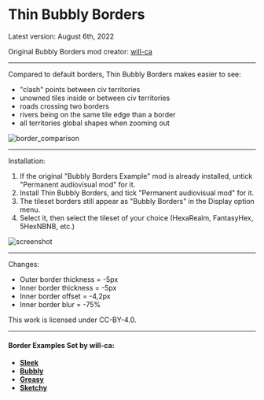 # Thin Bubbly Borders

Latest version: August 6th, 2022

Original Bubbly Borders mod creator: [will-ca](https://github.com/will-ca/Bubbly-Borders-Example)

---
Compared to default borders, Thin Bubbly Borders makes easier to see:

- "clash" points between civ territories
- unowned tiles inside or between civ territories
- roads crossing two borders
- rivers being on the same tile edge than a border
- all territories global shapes when zooming out

![border_comparison](https://user-images.githubusercontent.com/11946570/205758520-a3a010af-cbc7-4b28-bc1a-54fa9991ae74.gif)

---
Installation:

1. If the original "Bubbly Borders Example" mod is already installed, untick "Permanent audiovisual mod" for it.
2. Install Thin Bubbly Borders, and tick "Permanent audiovisual mod" for it.
3. The tileset borders still appear as "Bubbly Borders" in the Display option menu.
4. Select it, then select the tileset of your choice (HexaRealm, FantasyHex, 5HexNBNB, etc.)

![screenshot](https://user-images.githubusercontent.com/11946570/183224795-4ae39c6d-f909-4516-9709-24863e837ac9.png)

---
Changes:

- Outer border thickness = -5px
- Inner border thickness = -5px
- Inner border offset = -4,2px
- Inner border blur = -75%

This work is licensed under CC-BY-4.0.

---

#### Border Examples Set by will-ca:

* [**Sleek**](https://github.com/will-ca/Sleek-Borders-Example)
* [**Bubbly**](https://github.com/will-ca/Bubbly-Borders-Example)
* [**Greasy**](https://github.com/will-ca/Greasy-Borders-Example)
* [**Sketchy**](https://github.com/will-ca/Sketchy-Borders-Example)

